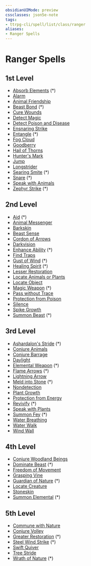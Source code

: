 ```yaml
---
obsidianUIMode: preview
cssclasses: json5e-note
tags:
- ttrpg-cli/spell/list/class/ranger
aliases:
- Ranger Spells
---
```

# Ranger Spells

## 1st Level

- [Absorb Elements](/3-Mechanics/CLI/Compendium/spells/absorb-elements-xge.md "XGE") (\*)
- [Alarm](/3-Mechanics/CLI/Compendium/spells/alarm.md "PHB")
- [Animal Friendship](/3-Mechanics/CLI/Compendium/spells/animal-friendship.md "PHB")
- [Beast Bond](/3-Mechanics/CLI/Compendium/spells/beast-bond-xge.md "XGE") (\*)
- [Cure Wounds](/3-Mechanics/CLI/Compendium/spells/cure-wounds.md "PHB")
- [Detect Magic](/3-Mechanics/CLI/Compendium/spells/detect-magic.md "PHB")
- [Detect Poison and Disease](/3-Mechanics/CLI/Compendium/spells/detect-poison-and-disease.md "PHB")
- [Ensnaring Strike](/3-Mechanics/CLI/Compendium/spells/ensnaring-strike.md "PHB")
- [Entangle](/3-Mechanics/CLI/Compendium/spells/entangle.md "PHB") (\*)
- [Fog Cloud](/3-Mechanics/CLI/Compendium/spells/fog-cloud.md "PHB")
- [Goodberry](/3-Mechanics/CLI/Compendium/spells/goodberry.md "PHB")
- [Hail of Thorns](/3-Mechanics/CLI/Compendium/spells/hail-of-thorns.md "PHB")
- [Hunter's Mark](/3-Mechanics/CLI/Compendium/spells/hunters-mark.md "PHB")
- [Jump](/3-Mechanics/CLI/Compendium/spells/jump.md "PHB")
- [Longstrider](/3-Mechanics/CLI/Compendium/spells/longstrider.md "PHB")
- [Searing Smite](/3-Mechanics/CLI/Compendium/spells/searing-smite.md "PHB") (\*)
- [Snare](/3-Mechanics/CLI/Compendium/spells/snare-xge.md "XGE") (\*)
- [Speak with Animals](/3-Mechanics/CLI/Compendium/spells/speak-with-animals.md "PHB")
- [Zephyr Strike](/3-Mechanics/CLI/Compendium/spells/zephyr-strike-xge.md "XGE") (\*)

## 2nd Level

- [Aid](/3-Mechanics/CLI/Compendium/spells/aid.md "PHB") (\*)
- [Animal Messenger](/3-Mechanics/CLI/Compendium/spells/animal-messenger.md "PHB")
- [Barkskin](/3-Mechanics/CLI/Compendium/spells/barkskin.md "PHB")
- [Beast Sense](/3-Mechanics/CLI/Compendium/spells/beast-sense.md "PHB")
- [Cordon of Arrows](/3-Mechanics/CLI/Compendium/spells/cordon-of-arrows.md "PHB")
- [Darkvision](/3-Mechanics/CLI/Compendium/spells/darkvision.md "PHB")
- [Enhance Ability](/3-Mechanics/CLI/Compendium/spells/enhance-ability.md "PHB") (\*)
- [Find Traps](/3-Mechanics/CLI/Compendium/spells/find-traps.md "PHB")
- [Gust of Wind](/3-Mechanics/CLI/Compendium/spells/gust-of-wind.md "PHB") (\*)
- [Healing Spirit](/3-Mechanics/CLI/Compendium/spells/healing-spirit-xge.md "XGE") (\*)
- [Lesser Restoration](/3-Mechanics/CLI/Compendium/spells/lesser-restoration.md "PHB")
- [Locate Animals or Plants](/3-Mechanics/CLI/Compendium/spells/locate-animals-or-plants.md "PHB")
- [Locate Object](/3-Mechanics/CLI/Compendium/spells/locate-object.md "PHB")
- [Magic Weapon](/3-Mechanics/CLI/Compendium/spells/magic-weapon.md "PHB") (\*)
- [Pass without Trace](/3-Mechanics/CLI/Compendium/spells/pass-without-trace.md "PHB")
- [Protection from Poison](/3-Mechanics/CLI/Compendium/spells/protection-from-poison.md "PHB")
- [Silence](/3-Mechanics/CLI/Compendium/spells/silence.md "PHB")
- [Spike Growth](/3-Mechanics/CLI/Compendium/spells/spike-growth.md "PHB")
- [Summon Beast](/3-Mechanics/CLI/Compendium/spells/summon-beast-tce.md "TCE") (\*)

## 3rd Level

- [Ashardalon's Stride](/3-Mechanics/CLI/Compendium/spells/ashardalons-stride-ftd.md "FTD") (\*)
- [Conjure Animals](/3-Mechanics/CLI/Compendium/spells/conjure-animals.md "PHB")
- [Conjure Barrage](/3-Mechanics/CLI/Compendium/spells/conjure-barrage.md "PHB")
- [Daylight](/3-Mechanics/CLI/Compendium/spells/daylight.md "PHB")
- [Elemental Weapon](/3-Mechanics/CLI/Compendium/spells/elemental-weapon.md "PHB") (\*)
- [Flame Arrows](/3-Mechanics/CLI/Compendium/spells/flame-arrows-xge.md "XGE") (\*)
- [Lightning Arrow](/3-Mechanics/CLI/Compendium/spells/lightning-arrow.md "PHB")
- [Meld into Stone](/3-Mechanics/CLI/Compendium/spells/meld-into-stone.md "PHB") (\*)
- [Nondetection](/3-Mechanics/CLI/Compendium/spells/nondetection.md "PHB")
- [Plant Growth](/3-Mechanics/CLI/Compendium/spells/plant-growth.md "PHB")
- [Protection from Energy](/3-Mechanics/CLI/Compendium/spells/protection-from-energy.md "PHB")
- [Revivify](/3-Mechanics/CLI/Compendium/spells/revivify.md "PHB") (\*)
- [Speak with Plants](/3-Mechanics/CLI/Compendium/spells/speak-with-plants.md "PHB")
- [Summon Fey](/3-Mechanics/CLI/Compendium/spells/summon-fey-tce.md "TCE") (\*)
- [Water Breathing](/3-Mechanics/CLI/Compendium/spells/water-breathing.md "PHB")
- [Water Walk](/3-Mechanics/CLI/Compendium/spells/water-walk.md "PHB")
- [Wind Wall](/3-Mechanics/CLI/Compendium/spells/wind-wall.md "PHB")

## 4th Level

- [Conjure Woodland Beings](/3-Mechanics/CLI/Compendium/spells/conjure-woodland-beings.md "PHB")
- [Dominate Beast](/3-Mechanics/CLI/Compendium/spells/dominate-beast.md "PHB") (\*)
- [Freedom of Movement](/3-Mechanics/CLI/Compendium/spells/freedom-of-movement.md "PHB")
- [Grasping Vine](/3-Mechanics/CLI/Compendium/spells/grasping-vine.md "PHB")
- [Guardian of Nature](/3-Mechanics/CLI/Compendium/spells/guardian-of-nature-xge.md "XGE") (\*)
- [Locate Creature](/3-Mechanics/CLI/Compendium/spells/locate-creature.md "PHB")
- [Stoneskin](/3-Mechanics/CLI/Compendium/spells/stoneskin.md "PHB")
- [Summon Elemental](/3-Mechanics/CLI/Compendium/spells/summon-elemental-tce.md "TCE") (\*)

## 5th Level

- [Commune with Nature](/3-Mechanics/CLI/Compendium/spells/commune-with-nature.md "PHB")
- [Conjure Volley](/3-Mechanics/CLI/Compendium/spells/conjure-volley.md "PHB")
- [Greater Restoration](/3-Mechanics/CLI/Compendium/spells/greater-restoration.md "PHB") (\*)
- [Steel Wind Strike](/3-Mechanics/CLI/Compendium/spells/steel-wind-strike-xge.md "XGE") (\*)
- [Swift Quiver](/3-Mechanics/CLI/Compendium/spells/swift-quiver.md "PHB")
- [Tree Stride](/3-Mechanics/CLI/Compendium/spells/tree-stride.md "PHB")
- [Wrath of Nature](/3-Mechanics/CLI/Compendium/spells/wrath-of-nature-xge.md "XGE") (\*)